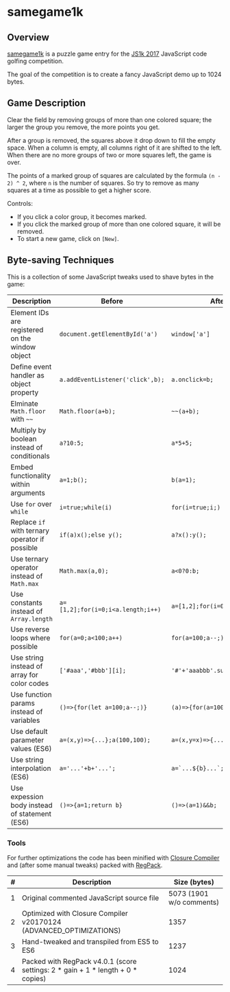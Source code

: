 # samegame1k

## Overview

[samegame1k](http://gaborbata.github.io/samegame1k/) is a puzzle game entry
for the [JS1k 2017](http://js1k.com/2017-magic/) JavaScript code golfing competition.

The goal of the competition is to create a fancy JavaScript demo up to 1024 bytes.

## Game Description

Clear the field by removing groups of more than one colored square;
the larger the group you remove, the more points you get.

After a group is removed, the squares above it drop down to fill the empty space.
When a column is empty, all columns right of it are shifted to the left.
When there are no more groups of two or more squares left, the game is over.

The points of a marked group of squares are calculated by the formula `(n - 2) ^ 2`,
where `n` is the number of squares.
So try to remove as many squares at a time as possible to get a higher score.

Controls:

* If you click a color group, it becomes marked.
* If you click the marked group of more than one colored square, it will be removed.
* To start a new game, click on `[New]`.

## Byte-saving Techniques

This is a collection of some JavaScript tweaks used to shave bytes in the game:

Description                                     | Before                            | After
----------------------------------------------- | --------------------------------- | -----------------------------
Element IDs are registered on the window object | `document.getElementById('a')`    | `window['a']`
Define event handler as object property         | `a.addEventListener('click',b);`  | `a.onclick=b;`
Elminate `Math.floor` with `~~`                 | `Math.floor(a+b);`                | `~~(a+b);`
Multiply by boolean instead of conditionals     | `a?10:5;`                         | `a*5+5;`
Embed functionality within arguments            | `a=1;b();`                        | `b(a=1);`
Use `for` over `while`                          | `i=true;while(i)`                 | `for(i=true;i;)`
Replace `if` with ternary operator if possible  | `if(a)x();else y();`              | `a?x():y();`
Use ternary operator instead of `Math.max`      | `Math.max(a,0);`                  | `a<0?0:b;`
Use constants instead of `Array.length`         | `a=[1,2];for(i=0;i<a.length;i++)` | `a=[1,2];for(i=0;i<2;i++)`
Use reverse loops where possible                | `for(a=0;a<100;a++)`              | `for(a=100;a--;)`
Use string instead of array for color codes     | `['#aaa','#bbb'][i];`             | `'#'+'aaabbb'.substr(i*3,3);`
Use function params instead of variables        | `()=>{for(let a=100;a--;)}`       | `(a)=>{for(a=100;a--;)}`
Use default parameter values (ES6)              | `a=(x,y)=>{...};a(100,100);`      | `a=(x,y=x)=>{...};a(100);`
Use string interpolation (ES6)                  | `a='...'+b+'...';`                | ``a=`...${b}...`;``
Use expession body instead of statement (ES6)   | `()=>{a=1;return b}`              | `()=>(a=1)&&b;`

### Tools

For further optimizations the code has been minified with [Closure Compiler](https://github.com/google/closure-compiler)
and (after some manual tweaks) packed with [RegPack](https://github.com/Siorki/RegPack).

*#* | Description                                                                     | Size (bytes)
--- | ------------------------------------------------------------------------------- | ------------------------
1   | Original commented JavaScript source file                                       | 5073 (1901 w/o comments)
2   | Optimized with Closure Compiler v20170124 (ADVANCED_OPTIMIZATIONS)              | 1357
3   | Hand-tweaked and transpiled from ES5 to ES6                                     | 1237
4   | Packed with RegPack v4.0.1 (score settings: 2 * gain + 1 * length + 0 * copies) | 1024
